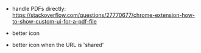 
- handle PDFs directly:
    https://stackoverflow.com/questions/27770677/chrome-extension-how-to-show-custom-ui-for-a-pdf-file

- better icon 
- better icon when the URL is 'shared'
